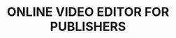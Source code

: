 ---
title: ONLINE VIDEO EDITOR FOR PUBLISHERS
category: Ux-ui
description: FireClip is a web application that allows you to create and edit highlights videos from live or recent programming, allowing content creators to publish and distribute content either on social media or their own video platforms.
client: Convergente SPA
platform: TV
agency: NED
role: UI/ UX Designer
problem: The tool had an inefficient interface and was limited to only basic editing functions.
goal: Create different stages of product development by gradually adding new features. The design was created to be used as a basis for the development of the next 3 years of the software.

logourl: /assets/img/logo/fc-logo.svg
featureimg: /assets/img/2020/fc/cover.png
folderurl: /assets/img/pro/fc
videourl:
demolink:
---